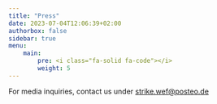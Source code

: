 ```yaml
---
title: "Press"
date: 2023-07-04T12:06:39+02:00
authorbox: false
sidebar: true
menu: 
    main:
        pre: <i class="fa-solid fa-code"></i>
        weight: 5
---
```


For media inquiries, contact us under <strike.wef@posteo.de>
